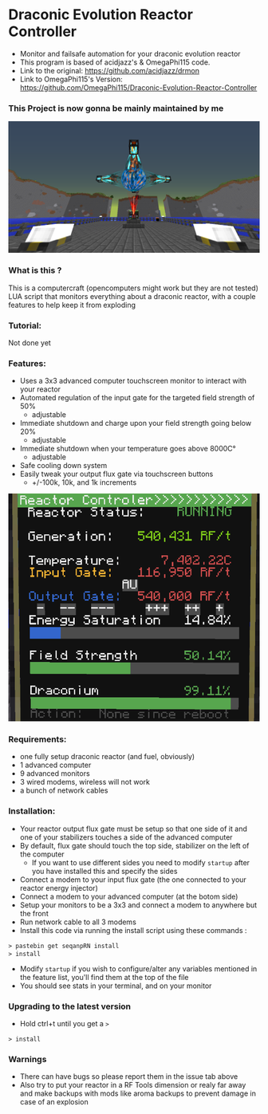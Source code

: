 # Draconic Evolution Reactor Controller
* Monitor and failsafe automation for your draconic evolution reactor
* This program is based of acidjazz's & OmegaPhi115 code. 
* Link to the original: https://github.com/acidjazz/drmon 
* Link to OmegaPhi115's Version: https://github.com/OmegaPhi115/Draconic-Evolution-Reactor-Controller

### This Project is now gonna be mainly maintained by me

![](examples/Reactor_1.png)

### What is this ?
This is a computercraft (opencomputers might work but they are not tested) LUA script that monitors everything about a draconic reactor, with a couple features to help keep it from exploding


### Tutorial:
Not done yet

### Features:
* Uses a 3x3 advanced computer touchscreen monitor to interact with your reactor
* Automated regulation of the input gate for the targeted field strength of 50%
  * adjustable
* Immediate shutdown and charge upon your field strength going below 20%
  * adjustable
* Immediate shutdown when your temperature goes above 8000C°
  * adjustable
* Safe cooling down system
* Easily tweak your output flux gate via touchscreen buttons
  * +/-100k, 10k, and 1k increments
  
![](examples/Screen.png)

### Requirements:
* one fully setup draconic reactor (and fuel, obviously)
* 1 advanced computer
* 9 advanced monitors
* 3 wired modems, wireless will not work
* a bunch of network cables

### Installation:
* Your reactor output flux gate must be setup so that one side of it and one of your stabilizers touches a side of the advanced computer
* By default, flux gate should touch the top side, stabilizer on the left of the computer
  * If you want to use different sides you need to modify `startup` after you have installed this and specify the sides
* Connect a modem to your input flux gate (the one connected to your reactor energy injector)
* Connect a modem to your advanced computer (at the botom side)
* Setup your monitors to be a 3x3 and connect a modem to anywhere but the front
* Run network cable to all 3 modems
* Install this code via running the install script using these commands :

```
> pastebin get seqanpRN install
> install
```
* Modify `startup` if you wish to configure/alter any variables mentioned in the feature list, you'll find them at the top of the file
* You should see stats in your terminal, and on your monitor

### Upgrading to the latest version
* Hold ctrl+t until you get a `>`

```
> install
```

### Warnings
* There can have bugs so please report them in the issue tab above
* Also try to put your reactor in a RF Tools dimension or realy far away and make backups with mods like aroma backups to prevent damage in case of an explosion
